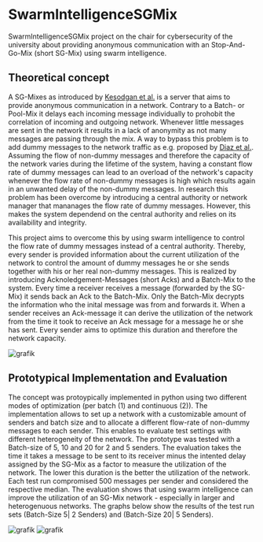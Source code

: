 # SwarmIntelligenceSGMix
SwarmIntelligenceSGMix project on the chair for cybersecurity of the university about providing anonymous communication with an Stop-And-Go-Mix (short SG-Mix) using swarm intelligence.

## Theoretical concept

A SG-Mixes as introduced by [Kesodgan et al.](https://link.springer.com/chapter/10.1007/3-540-49380-8_7) is a server that aims to provide anonymous communication in a network. 
Contrary to a Batch- or Pool-Mix it delays each incoming message individually to prohobit the correlation of incoming and outgoing network. Whenever little messages are sent in the network it results in a lack of anonymity as not many messages are passing through the mix. A way to bypass this problem is to add dummy messages to the network traffic as e.g. proposed by [Diaz et al.](https://link.springer.com/chapter/10.1007/1-4020-8145-6_18). Assuming the flow of non-dummy messages and therefore the capacity of the network varies during the lifetime of the system, having a constant flow rate of dummy messages can lead to an overload of the network's capacity whenever the flow rate of non-dummy messages is high which results again in an unwanted delay of the non-dummy messages. In research this problem has been overcome by introducing a central authority or network manager that mananages the flow rate of dummy messages. However, this makes the system dependend on the central authority and relies on its availability and integrity.

This project aims to overcome this by using swarm intelligence to control the flow rate of dummy messages instead of a central authority. Thereby, every sender is provided information about the current utilization of the network to control the amount of dummy messages he or she sends together with his or her real non-dummy messages. This is realized by introducing Acknoledgement-Messages (short Acks) and a Batch-Mix to the system. Every time a receiver receives a message (forwarded by the SG-Mix) it sends back an Ack to the Batch-Mix. Only the Batch-Mix decrypts the information who the inital message was from and forwards it. When a sender receives an Ack-message it can derive the utilization of the network from the time it took to receive an Ack message for a message he or she has sent. Every sender aims to optimize this duration and therefore the network capacity. 

![grafik](https://user-images.githubusercontent.com/56884203/114433514-34661c80-9bc2-11eb-9126-ffd7c46db56c.png)

## Prototypical Implementation and Evaluation

The concept was protoypically implemented in python using two different modes of optimization (per batch (1) and continuous (2)). The implementation allows to set up a network with a customizable amount of senders and batch size and to allocate a different flow-rate of non-dummy messages to each sender. This enables to evaluate test settings with different heterogeneity of the network. The prototype was tested with a Batch-size of 5, 10 and 20 for 2 and 5 senders. The evaluation takes the time it takes a message to be sent to its receiver minus the intented delay assigned by the SG-Mix as a factor to measure the utilization of the network. The lower this duration is the better the utilization of the network. Each test run compromised 500 messages per sender and considered the respective median. The evaluation shows that using swarm intelligence can improve the utilization of an SG-Mix network - especially in larger and heterogenuous networks. The graphs below show the results of the test run sets (Batch-Size 5| 2 Senders) and (Batch-Size 20| 5 Senders).

![grafik](https://user-images.githubusercontent.com/56884203/114437203-85780f80-9bc6-11eb-97f4-75dc747bbbb5.png)
![grafik](https://user-images.githubusercontent.com/56884203/114437232-8e68e100-9bc6-11eb-88b9-82f426922397.png)





